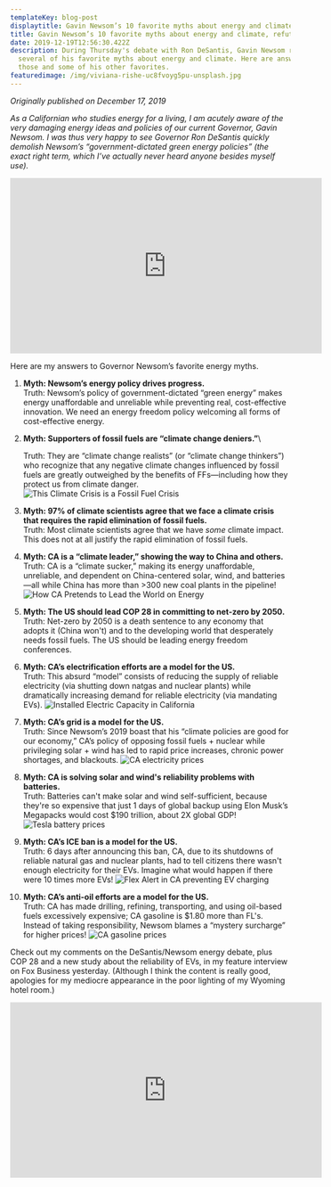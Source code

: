 ```yaml
---
templateKey: blog-post
displaytitle: Gavin Newsom’s 10 favorite myths about energy and climate, refuted
title: Gavin Newsom’s 10 favorite myths about energy and climate, refuted
date: 2019-12-19T12:56:30.422Z
description: During Thursday's debate with Ron DeSantis, Gavin Newsom repeated
  several of his favorite myths about energy and climate. Here are answers to
  those and some of his other favorites.
featuredimage: /img/viviana-rishe-uc8fvoyg5pu-unsplash.jpg
---
```

*Originally published on December 17, 2019*


*As a Californian who studies energy for a living, I am acutely aware of the very damaging energy ideas and policies of our current Governor, Gavin Newsom. I was thus very happy to see Governor Ron DeSantis quickly demolish Newsom’s “government-dictated green energy policies” (the exact right term, which I’ve actually never heard anyone besides myself use).*


<iframe width="560" height="315" src="https://www.youtube.com/embed/PuWPC3Fj1nY?si=3lv936jYNIBgHT5l" title="YouTube video player" frameborder="0" allow="accelerometer; autoplay; clipboard-write; encrypted-media; gyroscope; picture-in-picture; web-share" allowfullscreen></iframe>



Here are my answers to Governor Newsom’s favorite energy myths.



1) **Myth: Newsom’s energy policy drives progress.**\
    Truth: Newsom’s policy of government-dictated “green energy” makes energy unaffordable and unreliable while preventing real, cost-effective innovation.
    We need an energy freedom policy welcoming all forms of cost-effective energy.

2) **Myth: Supporters of fossil fuels are “climate change deniers.”**\

    Truth: They are “climate change realists” (or “climate change thinkers”) who recognize that any negative climate changes influenced by fossil fuels are greatly outweighed by the benefits of FFs—including how they protect us from climate danger.
    ![This Climate Crisis is a Fossil Fuel Crisis](/img/newsom-ff-crisis.jpg)


3) **Myth: 97% of climate scientists agree that we face a climate crisis that requires the rapid elimination of fossil fuels.**\
    Truth: Most climate scientists agree that we have *some* climate impact. This does not at all justify the rapid elimination of fossil fuels.


4) **Myth: CA is a “climate leader,” showing the way to China and others.**\
    Truth: CA is a “climate sucker,” making its energy unaffordable, unreliable, and dependent on China-centered solar, wind, and batteries—all while China has more than >300 new coal plants in the pipeline!
    ![How CA Pretends to Lead the World on Energy](/img/newsom-china.png)


5) **Myth: The US should lead COP 28 in committing to net-zero by 2050.**\
    Truth: Net-zero by 2050 is a death sentence to any economy that adopts it (China won't) and to the developing world that desperately needs fossil fuels.
   The US should be leading energy freedom conferences.


6) **Myth: CA’s electrification efforts are a model for the US.**\
    Truth: This absurd “model” consists of reducing the supply of reliable electricity (via shutting down natgas and nuclear plants) while dramatically increasing demand for reliable electricity (via mandating EVs).
    ![Installed Electric Capacity in California](/img/ca-capacity-2022.png)


7) **Myth: CA’s grid is a model for the US.**\
    Truth: Since Newsom’s 2019 boast that his “climate policies are good for our economy,” CA’s policy of opposing fossil fuels + nuclear while privileging solar + wind has led to rapid price increases, chronic power shortages, and blackouts.
    ![CA electricity prices](/img/ca-electr-prices.png)


8) **Myth: CA is solving solar and wind's reliability problems with batteries.**\
    Truth: Batteries can't make solar and wind self-sufficient, because they're so expensive that just 1 days of global backup using Elon Musk’s Megapacks would cost $190 trillion, about 2X global GDP!
    ![Tesla battery prices](/img/tesla-megapacks.jpg)


9) **Myth: CA’s ICE ban is a model for the US.**\
    Truth: 6 days after announcing this ban, CA, due to its shutdowns of reliable natural gas and nuclear plants, had to tell citizens there wasn't enough electricity for their EVs. Imagine what would happen if there were 10 times more EVs!
    ![Flex Alert in CA preventing EV charging](/img/newsom-felx-alert.jpg)


10) **Myth: CA’s anti-oil efforts are a model for the US.**\
    Truth: CA has made drilling, refining, transporting, and using oil-based fuels excessively expensive; CA gasoline is $1.80 more than FL's. Instead of taking responsibility, Newsom blames a “mystery surcharge” for higher prices!
    ![CA gasoline prices](/img/nwsom-ca-gas-prices.png)


Check out my comments on the DeSantis/Newsom energy debate, plus COP 28 and a new study about the reliability of EVs, in my feature interview on Fox Business yesterday. (Although I think the content is really good, apologies for my mediocre appearance in the poor lighting of my Wyoming hotel room.)


<iframe width="560" height="315" src="https://www.youtube.com/embed/Ae_9q5n7W2E?si=Pg-aOeRB-IJrgCrY" title="YouTube video player" frameborder="0" allow="accelerometer; autoplay; clipboard-write; encrypted-media; gyroscope; picture-in-picture; web-share" allowfullscreen></iframe>